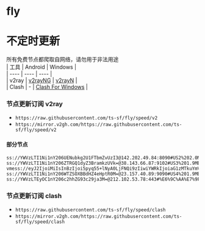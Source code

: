 # fly
# 不定时更新
所有免费节点都爬取自网络，请勿用于非法用途  
|  工具  | Android  | Windows  |  
|  ----  | ----   | ----  |  
| v2ray  | [v2rayNG](https://github.com/2dust/v2rayNG/releases) | [v2rayN](https://github.com/2dust/v2rayN/releases) |  
| Clash  | - | [Clash For Windows](https://github.com/2dust/clashN/releases) | 
  
### 节点更新订阅  v2ray
- `https://raw.githubusercontent.com/ts-sf/fly/speed/v2`  
- `https://mirror.v2gh.com/https://raw.githubusercontent.com/ts-sf/fly/speed/v2`  

#### 部分节点  
``` 
ss://YWVzLTI1Ni1nY206UENubkg2U1FTbmZvUzI3@142.202.49.84:8090#US2%202.0MB%2Fs
ss://YWVzLTI1Ni1nY206ZTRGQ1dyZ3BramkzUVk=@38.143.66.87:9102#US3%201.9MB%2Fs
vmess://eyJ2IjoiMiIsInBzIjoi5pyq55+lNyA0LjFNQi9zIiwiYWRkIjoiaG1zMTkuYmVzdC10aXppLnRvcCIsInBvcnQiOiI0NDMiLCJpZCI6IjYyYWE1ZjgwLTAzMjgtNDAwNC1hMzc1LTdmNWE1OWRmNDAyMiIsImFpZCI6IjAiLCJzY3kiOiJhdXRvIiwibmV0Ijoid3MiLCJ0eXBlIjoiLS0tIiwiaG9zdCI6ImhtczE5LmJlc3QtdGl6aS50b3AiLCJwYXRoIjoiL2xpbmt3cyIsInRscyI6InRscyIsInNuaSI6IiIsInRlc3RfbmFtZSI6IjcifQ==
ss://YWVzLTI1Ni1nY206WTZSOXBBdHZ4eHptR0M=@23.157.40.89:9090#US4%201.9MB%2Fs
ss://YWVzLTEyOC1nY206c2hhZG93c29ja3M=@212.102.53.78:443#%E6%9C%AA%E7%9F%A511%2017.8MB%2Fs
```
### 节点更新订阅  clash
- `https://raw.githubusercontent.com/ts-sf/fly/speed/clash`  
- `https://mirror.v2gh.com/https://raw.githubusercontent.com/ts-sf/fly/speed/clash`  


